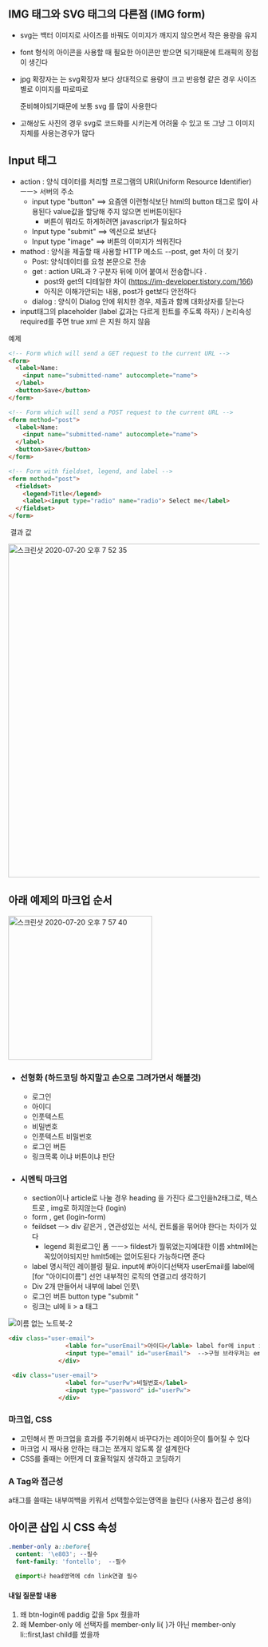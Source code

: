 ## 	IMG 태그와 SVG 태그의 다른점 (IMG form)

- svg는 백터 이미지로 사이즈를 바꿔도 이미지가 깨지지 않으면서 작은 용량을 유지

- font 형식의 아이콘을 사용할 때 필요한 아이콘만 받으면 되기때문에 트래픽의 장점이 생긴다 

- jpg 확장자는 는 svg확장자 보다 상대적으로 용량이 크고 반응형 같은 경우 사이즈 별로 이미지를 따로따로

  준비해야되기때문에 보통 svg 를 많이 사용한다 

- 고해상도 사진의 경우 svg로 코드화를 시키는게 어려울 수 있고 또 그냥 그 이미지 자체를 사용는경우가 많다 

## Input 태그

- action : 양식 데이터를 처리할 프로그램의 URI(Uniform Resource Identifier)  ㅡㅡ> 서버의 주소
  - input type "button"  ==> 요즘엔 이런형식보단 html의 button 태그로 많이 사용된다 value값을 할당해 주지 않으면 빈버튼이된다
    - 버튼이 뭐라도 하게하려면 javascript가 필요하다 
  - Input type "submit" ==> 엑션으로 보낸다  
  - Input type "image" ==> 버튼의 이미지가 씌워진다 
- mathod : 양식을 제출할 때 사용할 HTTP 메소드 --post, get 차이 더 찾기 
  - Post: 양식데이터를 요청 본문으로 전송  
  - get :  action URL과 ? 구분자 뒤에 이어 붙여서 전송합니다 . 
    - post와 get의 디테일한 차이 (https://im-developer.tistory.com/166) 
    - 아직은 이해가안되는 내용, post가 get보다 안전하다 
  - dialog : 양식이 Dialog 안에 위치한 경우, 제출과 함께 대화상자를 닫는다 
- input태그의 placeholder (label 값과는 다르게 힌트를 주도록 하자) / 논리속성 required를 주면 true  xml 은 지원 하지 않음 

예제

```html
<!-- Form which will send a GET request to the current URL -->
<form>
  <label>Name:
    <input name="submitted-name" autocomplete="name">
  </label>
  <button>Save</button>
</form>

<!-- Form which will send a POST request to the current URL -->
<form method="post">
  <label>Name:
    <input name="submitted-name" autocomplete="name">
  </label>
  <button>Save</button>
</form>

<!-- Form with fieldset, legend, and label -->
<form method="post">
  <fieldset>
    <legend>Title</legend>
    <label><input type="radio" name="radio"> Select me</label>
  </fieldset>
</form>
```

​																								결과 값 

<img width="668" alt="스크린샷 2020-07-20 오후 7 52 35" src="https://user-images.githubusercontent.com/68043654/87930240-ac376880-cac2-11ea-825f-223c89965fae.png">



## 아래 예제의 마크업 순서

<img width="288" alt="스크린샷 2020-07-20 오후 7 57 40" src="https://user-images.githubusercontent.com/68043654/87930630-6202b700-cac3-11ea-9ebe-1cce5a6b8781.png">

- ### 선형화 (하드코딩 하지말고 손으로 그려가면서 해볼것)

  - 로그인
  - 아이디
  - 인풋텍스트
  - 비밀번호
  - 인풋텍스트 비밀번호
  - 로그인 버튼
  - 링크목록 이냐 버튼이냐 판단 

- ### 시멘틱 마크업

  - section이나 article로 나눌 경우 heading 을 가진다 로그인을h2태그로, 텍스트로 , img로 하지않는다 (login)
  - form  , get  (login-form)
  - feildset ㅡ> div 같은거 , 연관성있는 서식, 컨트롤을 묶어야 한다는 차이가 있다 
    - legend 회원로그인 폼  ㅡㅡ> fildest가 뭘묶었는지에대한 이름 xhtml에는 꼭있어야되지만 hmlt5에는 없어도된다 가능하다면 준다 
  - label 명시적인 레이블링 필요. input에 #아이디선택자 userEmail를 label에 [for "아이디이름"] 선언 내부적인 로직의 연결고리 생각하기
  - Div 2개 만들어서 내부에 label 인풋\
  - 로그인 버튼 button type "submit " 
  - 링크는 ul에 li > a 태그 

![이름 없는 노트북-2](https://user-images.githubusercontent.com/68043654/87938943-3fc46580-cad2-11ea-9ae8-b0c3f1a3de1f.jpg)

```html
<div class="user-email">
                <lable for="userEmail">아이디</lable> label for에 input id 값 써주면 기계적인 연결이된다
                <input type="email" id="userEmail">  -->구형 브라우저는 email값을 text로 인식
              </div>

 <div class="user-email">
                <label for="userPw">비밀번호</label>
                <input type="password" id="userPw">
              </div>
```

### 마크업, CSS

- 고민해서 짠 마크업을 효과를 주기위해서 바꾸다가는 레이아웃이  틀어질 수 있다
- 마크업 시 재사용 안하는 태그는 쪼개지 않도록 잘 설계한다 
- CSS를 줄때는 어떤게 더 효율적일지 생각하고 코딩하기 

### A Tag와 접근성

a태그를 쓸때는 내부여백을 키워서 선택할수있는영역을 늘린다 (사용자 접근성 용의)

## 아이콘 삽입 시 CSS 속성

```css
.member-only a::before{
  content: '\e803'; --필수
  font-family: 'fontello';  --필수 
  
  @import나 head영역에 cdn link연결 필수 
```



#### 내일 질문할 내용

1. 왜 btn-login에 paddig 값을 5px 줬을까
2. 왜 Member-only 에 선택자를 member-only li{ }가 아닌 member-only li::first,last child를 썼을까 

